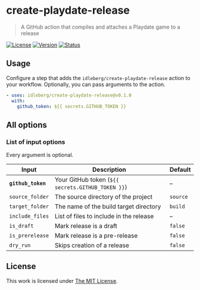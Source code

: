 # create-playdate-release

> A GitHub action that compiles and attaches a Playdate game to a release

[![License](https://flat.badgen.net/github/license/idleberg/create-playdate-releas)](LICENSE)
[![Version](https://flat.badgen.net/github/release/idleberg/create-playdate-release)](https://github.com/idleberg/create-playdate-release/releases)
[![Status](https://flat.badgen.net/github/checks/idleberg/create-playdate-release/?label=build)](https://github.com/idleberg/create-playdate-release/actions)

## Usage

Configure a step that adds the `idleberg/create-playdate-release` action to your workflow. Optionally, you can pass arguments to the action.

```yaml
- uses: idleberg/create-playdate-release@v0.1.0
  with: 
    github_token: ${{ secrets.GITHUB_TOKEN }}
```

## All options

### List of input options

Every argument is optional.

| Input           | Description                                       | Default  |
| --------------- | --------------------------------------------------| -------- |
| **`github_token`** | Your GitHub token (`${{ secrets.GITHUB_TOKEN }}`) | –        |
| `source_folder` | The source directory of the project               | `source` |
| `target_folder` | The name of the build target directory            | `build`  |
| `include_files` | List of files to include in the release           | –        |
| `is_draft`      | Mark release is a draft                           | `false`  |
| `is_prerelease` | Mark release is a pre-release                     | `false`  |
| `dry_run`       | Skips creation of a release                       | `false`  |

## License

This work is licensed under [The MIT License](LICENSE).

